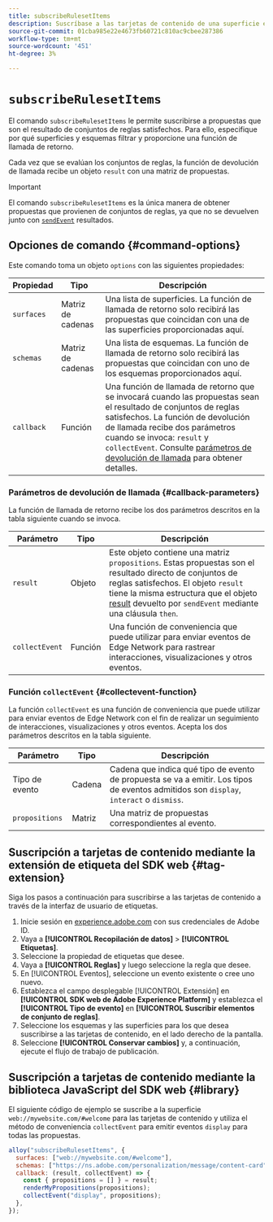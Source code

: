 ```yaml
---
title: subscribeRulesetItems
description: Suscríbase a las tarjetas de contenido de una superficie específica mediante el comando subscribeRulesetItems.
source-git-commit: 01cba985e22e4673fb60721c810ac9cbee287386
workflow-type: tm+mt
source-wordcount: '451'
ht-degree: 3%

---
```



# `subscribeRulesetItems`

El comando `subscribeRulesetItems` le permite suscribirse a propuestas que son el resultado de conjuntos de reglas satisfechos. Para ello, especifique por qué superficies y esquemas filtrar y proporcione una función de llamada de retorno.

Cada vez que se evalúan los conjuntos de reglas, la función de devolución de llamada recibe un objeto `result` con una matriz de propuestas.

>[!IMPORTANT]
>
>El comando `subscribeRulesetItems` es la única manera de obtener propuestas que provienen de conjuntos de reglas, ya que no se devuelven junto con [`sendEvent`](sendevent/overview.md) resultados.

## Opciones de comando {#command-options}

Este comando toma un objeto `options` con las siguientes propiedades:

| Propiedad | Tipo | Descripción |
| --- | --- | --- |
| `surfaces` | Matriz de cadenas | Una lista de superficies. La función de llamada de retorno solo recibirá las propuestas que coincidan con una de las superficies proporcionadas aquí. |
| `schemas` | Matriz de cadenas | Una lista de esquemas. La función de llamada de retorno solo recibirá las propuestas que coincidan con uno de los esquemas proporcionados aquí. |
| `callback` | Función | Una función de llamada de retorno que se invocará cuando las propuestas sean el resultado de conjuntos de reglas satisfechos. La función de devolución de llamada recibe dos parámetros cuando se invoca: `result` y `collectEvent`. Consulte [parámetros de devolución de llamada](#callback-parameters) para obtener detalles. |

### Parámetros de devolución de llamada {#callback-parameters}

La función de llamada de retorno recibe los dos parámetros descritos en la tabla siguiente cuando se invoca.

| Parámetro | Tipo | Descripción |
| --- | --- | --- |
| `result` | Objeto | Este objeto contiene una matriz `propositions`.  Estas propuestas son el resultado directo de conjuntos de reglas satisfechos. El objeto `result` tiene la misma estructura que el objeto [result](command-responses.md) devuelto por `sendEvent` mediante una cláusula `then`. |
| `collectEvent` | Función | Una función de conveniencia que puede utilizar para enviar eventos de Edge Network para rastrear interacciones, visualizaciones y otros eventos. |

### Función `collectEvent` {#collectevent-function}

La función `collectEvent` es una función de conveniencia que puede utilizar para enviar eventos de Edge Network con el fin de realizar un seguimiento de interacciones, visualizaciones y otros eventos. Acepta los dos parámetros descritos en la tabla siguiente.

| Parámetro | Tipo | Descripción |
| --- | --- | --- |
| Tipo de evento | Cadena | Cadena que indica qué tipo de evento de propuesta se va a emitir. Los tipos de eventos admitidos son `display`, `interact` o `dismiss`. |
| `propositions` | Matriz | Una matriz de propuestas correspondientes al evento. |

## Suscripción a tarjetas de contenido mediante la extensión de etiqueta del SDK web {#tag-extension}

Siga los pasos a continuación para suscribirse a las tarjetas de contenido a través de la interfaz de usuario de etiquetas.

1. Inicie sesión en [experience.adobe.com](https://experience.adobe.com) con sus credenciales de Adobe ID.
1. Vaya a **[!UICONTROL Recopilación de datos]** > **[!UICONTROL Etiquetas]**.
1. Seleccione la propiedad de etiquetas que desee.
1. Vaya a **[!UICONTROL Reglas]** y luego seleccione la regla que desee.
1. En [!UICONTROL Eventos], seleccione un evento existente o cree uno nuevo.
1. Establezca el campo desplegable [!UICONTROL Extensión] en **[!UICONTROL SDK web de Adobe Experience Platform]** y establezca el **[!UICONTROL Tipo de evento]** en **[!UICONTROL Suscribir elementos de conjunto de reglas]**.
1. Seleccione los esquemas y las superficies para los que desea suscribirse a las tarjetas de contenido, en el lado derecho de la pantalla.
1. Seleccione **[!UICONTROL Conservar cambios]** y, a continuación, ejecute el flujo de trabajo de publicación.

## Suscripción a tarjetas de contenido mediante la biblioteca JavaScript del SDK web {#library}

El siguiente código de ejemplo se suscribe a la superficie `web://mywebsite.com/#welcome` para las tarjetas de contenido y utiliza el método de conveniencia `collectEvent` para emitir eventos `display` para todas las propuestas.

```js
alloy("subscribeRulesetItems", {
  surfaces: ["web://mywebsite.com/#welcome"],
  schemas: ["https://ns.adobe.com/personalization/message/content-card"],
  callback: (result, collectEvent) => {
    const { propositions = [] } = result;
    renderMyPropositions(propositions);
    collectEvent("display", propositions);    
  },
});
```
